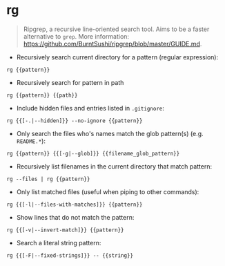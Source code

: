 # rg

> Ripgrep, a recursive line-oriented search tool.
> Aims to be a faster alternative to `grep`.
> More information: <https://github.com/BurntSushi/ripgrep/blob/master/GUIDE.md>.

- Recursively search current directory for a pattern (regular expression):

`rg {{pattern}}`

- Recursively search for pattern in path

`rg {{pattern}} {{path}}`

- Include hidden files and entries listed in `.gitignore`:

`rg {{[-.|--hidden]}} --no-ignore {{pattern}}`

- Only search the files who's names match the glob pattern(s) (e.g. `README.*`):

`rg {{pattern}} {{[-g|--glob]}} {{filename_glob_pattern}}`

- Recursively list filenames in the current directory that match pattern:

`rg --files | rg {{pattern}}`

- Only list matched files (useful when piping to other commands):

`rg {{[-l|--files-with-matches]}} {{pattern}}`

- Show lines that do not match the pattern:

`rg {{[-v|--invert-match]}} {{pattern}}`

- Search a literal string pattern:

`rg {{[-F|--fixed-strings]}} -- {{string}}`
